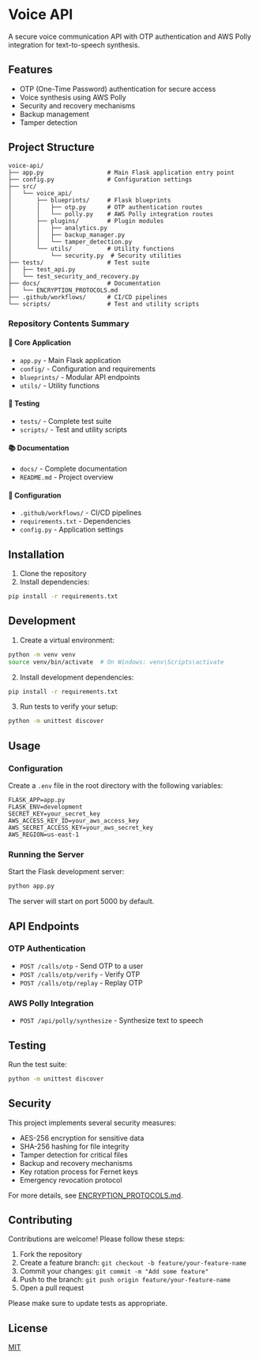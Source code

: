 # Voice API

A secure voice communication API with OTP authentication and AWS Polly integration for text-to-speech synthesis.

## Features

- OTP (One-Time Password) authentication for secure access
- Voice synthesis using AWS Polly
- Security and recovery mechanisms
- Backup management
- Tamper detection

## Project Structure

```
voice-api/
├── app.py                  # Main Flask application entry point
├── config.py               # Configuration settings
├── src/
│   └── voice_api/
│       ├── blueprints/     # Flask blueprints
│       │   ├── otp.py      # OTP authentication routes
│       │   └── polly.py    # AWS Polly integration routes
│       ├── plugins/        # Plugin modules
│       │   ├── analytics.py
│       │   ├── backup_manager.py
│       │   └── tamper_detection.py
│       └── utils/          # Utility functions
│           └── security.py  # Security utilities
├── tests/                  # Test suite
│   ├── test_api.py
│   └── test_security_and_recovery.py
├── docs/                   # Documentation
│   └── ENCRYPTION_PROTOCOLS.md
├── .github/workflows/      # CI/CD pipelines
└── scripts/                # Test and utility scripts
```

### Repository Contents Summary

#### 📁 **Core Application**
- `app.py` - Main Flask application
- `config/` - Configuration and requirements
- `blueprints/` - Modular API endpoints
- `utils/` - Utility functions

#### 🧪 **Testing**
- `tests/` - Complete test suite
- `scripts/` - Test and utility scripts

#### 📚 **Documentation**
- `docs/` - Complete documentation
- `README.md` - Project overview

#### 🔧 **Configuration**
- `.github/workflows/` - CI/CD pipelines
- `requirements.txt` - Dependencies
- `config.py` - Application settings

## Installation

1. Clone the repository
2. Install dependencies:

```bash
pip install -r requirements.txt
```

## Development

1. Create a virtual environment:

```bash
python -m venv venv
source venv/bin/activate  # On Windows: venv\Scripts\activate
```

2. Install development dependencies:

```bash
pip install -r requirements.txt
```

3. Run tests to verify your setup:

```bash
python -m unittest discover
```

## Usage

### Configuration

Create a `.env` file in the root directory with the following variables:

```
FLASK_APP=app.py
FLASK_ENV=development
SECRET_KEY=your_secret_key
AWS_ACCESS_KEY_ID=your_aws_access_key
AWS_SECRET_ACCESS_KEY=your_aws_secret_key
AWS_REGION=us-east-1
```

### Running the Server

Start the Flask development server:

```bash
python app.py
```

The server will start on port 5000 by default.

## API Endpoints

### OTP Authentication

- `POST /calls/otp` - Send OTP to a user
- `POST /calls/otp/verify` - Verify OTP
- `POST /calls/otp/replay` - Replay OTP

### AWS Polly Integration

- `POST /api/polly/synthesize` - Synthesize text to speech

## Testing

Run the test suite:

```bash
python -m unittest discover
```

## Security

This project implements several security measures:

- AES-256 encryption for sensitive data
- SHA-256 hashing for file integrity
- Tamper detection for critical files
- Backup and recovery mechanisms
- Key rotation process for Fernet keys
- Emergency revocation protocol

For more details, see [ENCRYPTION_PROTOCOLS.md](docs/ENCRYPTION_PROTOCOLS.md).

## Contributing

Contributions are welcome! Please follow these steps:

1. Fork the repository
2. Create a feature branch: `git checkout -b feature/your-feature-name`
3. Commit your changes: `git commit -m "Add some feature"`
4. Push to the branch: `git push origin feature/your-feature-name`
5. Open a pull request

Please make sure to update tests as appropriate.

## License

[MIT](LICENSE)